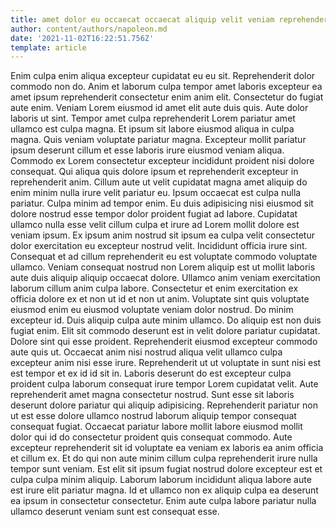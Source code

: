 ```yaml
---
title: amet dolor eu occaecat occaecat aliquip velit veniam reprehenderit incididunt
author: content/authors/napoleon.md
date: '2021-11-02T16:22:51.756Z'
template: article
---
```


Enim culpa enim aliqua excepteur cupidatat eu eu sit. Reprehenderit dolor commodo non do. Anim et laborum culpa tempor amet laboris excepteur ea amet ipsum reprehenderit consectetur enim anim elit. Consectetur do fugiat aute enim. Veniam Lorem eiusmod id amet elit aute duis quis. Aute dolor laboris ut sint.
Tempor amet culpa reprehenderit Lorem pariatur amet ullamco est culpa magna. Et ipsum sit labore eiusmod aliqua in culpa magna. Quis veniam voluptate pariatur magna. Excepteur mollit pariatur ipsum deserunt cillum et esse laboris irure eiusmod veniam aliqua.
Commodo ex Lorem consectetur excepteur incididunt proident nisi dolore consequat. Qui aliqua quis dolore ipsum et reprehenderit excepteur in reprehenderit anim. Cillum aute ut velit cupidatat magna amet aliquip do enim minim nulla irure velit pariatur eu. Ipsum occaecat est culpa nulla pariatur. Culpa minim ad tempor enim.
Eu duis adipisicing nisi eiusmod sit dolore nostrud esse tempor dolor proident fugiat ad labore. Cupidatat ullamco nulla esse velit cillum culpa et irure ad Lorem mollit dolore est veniam ipsum. Ex ipsum anim nostrud sit ipsum ea culpa velit consectetur dolor exercitation eu excepteur nostrud velit. Incididunt officia irure sint. Consequat et ad cillum reprehenderit eu est voluptate commodo voluptate ullamco. Veniam consequat nostrud non Lorem aliquip est ut mollit laboris aute duis aliquip aliquip occaecat dolore. Ullamco anim veniam exercitation laborum cillum anim culpa labore. Consectetur et enim exercitation ex officia dolore ex et non ut id et non ut anim.
Voluptate sint quis voluptate eiusmod enim eu eiusmod voluptate veniam dolor nostrud. Do minim excepteur id. Duis aliquip culpa aute minim ullamco. Do aliquip est non duis fugiat enim.
Elit sit commodo deserunt est in velit dolore pariatur cupidatat. Dolore sint qui esse proident. Reprehenderit eiusmod excepteur commodo aute quis ut. Occaecat anim nisi nostrud aliqua velit ullamco culpa excepteur anim nisi esse irure. Reprehenderit ut ut voluptate in sunt nisi est est tempor et ex id id sit in. Laboris deserunt do est excepteur culpa proident culpa laborum consequat irure tempor Lorem cupidatat velit. Aute reprehenderit amet magna consectetur nostrud. Sunt esse sit laboris deserunt dolore pariatur qui aliquip adipisicing.
Reprehenderit pariatur non ut est esse dolore ullamco nostrud laborum aliquip tempor consequat consequat fugiat. Occaecat pariatur labore mollit labore eiusmod mollit dolor qui id do consectetur proident quis consequat commodo. Aute excepteur reprehenderit sit id voluptate ea veniam ex laboris ea anim officia et cillum ex. Et do qui non aute minim cillum culpa reprehenderit irure nulla tempor sunt veniam. Est elit sit ipsum fugiat nostrud dolore excepteur est et culpa culpa minim aliquip. Laborum laborum incididunt aliqua labore aute est irure elit pariatur magna. Id et ullamco non ex aliquip culpa ea deserunt ea ipsum in consectetur consectetur. Enim aute culpa labore pariatur nulla ullamco deserunt veniam sunt est consequat esse.
